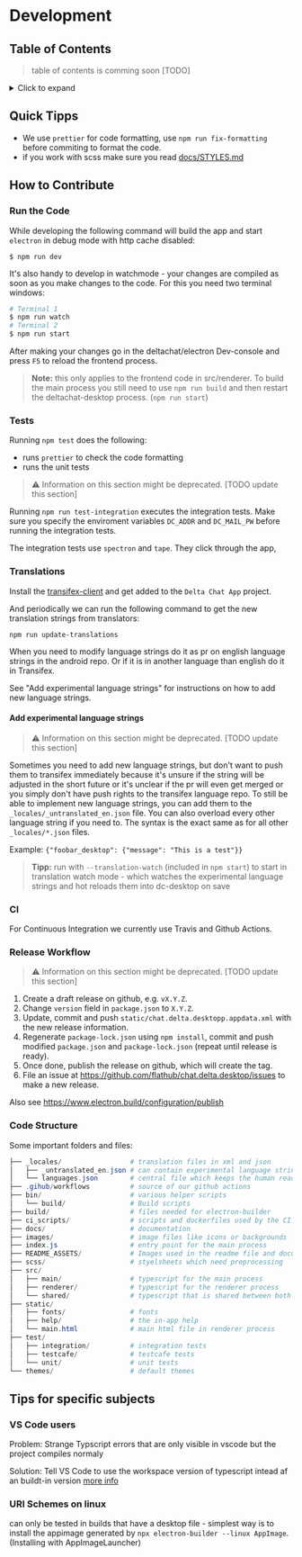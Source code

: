 # Development

## Table of Contents

> table of contents is comming soon [TODO]

<details><summary>Click to expand</summary>

- [Quick Tipps](#quick-tipps)
- [How to Contribute](#how-to-contribute)
  - [Run the Code](#run-the-code)
  - [TODO](#)
- [Tips for specific subjects](#specific-tipps)
  - [VS Code users](#vscode)
  - [URI Schemes on linux](#linux-uri-schemes)

</details>

## Quick Tipps <!-- TODO find a better name for this section --> <a id="quick-tipps" ></a>

- We use `prettier` for code formatting,
  use `npm run fix-formatting` before commiting to format the code.
- if you work with scss make sure you read [docs/STYLES.md](./STYLES.md)

## How to Contribute <a id="how-to-contribute" ></a>

### Run the Code <a id="run-the-code" ></a>

While developing the following command will build the app and start `electron` in debug mode with http cache disabled:

```
$ npm run dev
```

It's also handy to develop in watchmode - your changes are compiled as soon as you make changes to the code. For this you need two terminal windows:

```sh
# Terminal 1
$ npm run watch
# Terminal 2
$ npm run start
```

After making your changes go in the deltachat/electron Dev-console and press `F5` to reload the frontend process.

> **Note:** this only applies to the frontend code in src/renderer. To build the main process you still need to use `npm run build` and then restart the deltachat-desktop process. (`npm run start`)

### Tests

Running `npm test` does the following:

- runs `prettier` to check the code formatting
- runs the unit tests

> ⚠ Information on this section might be deprecated. [TODO update this section]

Running `npm run test-integration` executes the integration tests.
Make sure you specify the enviroment variables `DC_ADDR` and `DC_MAIL_PW` before running the integration tests.

The integration tests use `spectron` and `tape`. They click through the app,

### Translations

Install the [transifex-client](https://docs.transifex.com/client) and get added to the `Delta Chat App` project.

And periodically we can run the following command to get the new translation strings from translators:

```
npm run update-translations
```

When you need to modify language strings do it as pr on english language strings in the android repo. Or if it is in another language than english do it in Transifex.

See "Add experimental language strings" for instructions on how to add new language strings.

#### Add experimental language strings

> ⚠ Information on this section might be deprecated. [TODO update this section]

Sometimes you need to add new language strings, but don't want to push them to
transifex immediately because it's unsure if the string will be adjusted in the
short future or it's unclear if the pr will even get merged or you simply don't
have push rights to the transifex language repo. To still be able to implement
new language strings, you can add them to the `_locales/_untranslated_en.json`
file. You can also overload every other language string if you need to.
The syntax is the exact same as for all other `_locales/*.json` files.

Example:
`{"foobar_desktop": {"message": "This is a test"}}`

> **Tipp:** run with `--translation-watch` (included in `npm start`) to start in translation
> watch mode - which watches the experimental language strings and hot reloads them into dc-desktop on save

### CI

For Continuous Integration we currently use Travis and Github Actions.

### Release Workflow

> ⚠ Information on this section might be deprecated. [TODO update this section]

1. Create a draft release on github, e.g. `vX.Y.Z`.
2. Change `version` field in `package.json` to `X.Y.Z`.
3. Update, commit and push `static/chat.delta.desktopp.appdata.xml`
   with the new release information.
4. Regenerate `package-lock.json` using `npm install`, commit and push
   modified `package.json` and `package-lock.json` (repeat until
   release is ready).
5. Once done, publish the release on github, which will create the
   tag.
6. File an issue at
   <https://github.com/flathub/chat.delta.desktop/issues> to make a new
   release.

Also see <https://www.electron.build/configuration/publish>

### Code Structure

Some important folders and files:

```powershell
├── _locales/                 # translation files in xml and json
│   ├── _untranslated_en.json # can contain experimental language strings
│   └── languages.json        # central file which keeps the human readable language
├── .gihub/workflows          # source of our github actions
├── bin/                      # various helper scripts
│   └── build/                # Build scripts
├── build/                    # files needed for electron-builder
├── ci_scripts/               # scripts and dockerfiles used by the CI
├── docs/                     # documentation
├── images/                   # image files like icons or backgrounds
├── index.js                  # entry point for the main process
├── README_ASSETS/            # Images used in the readme file and documentation
├── scss/                     # styelsheets which need preprocessing
├── src/
│   ├── main/                 # typescript for the main process
│   ├── renderer/             # typescript for the renderer process
│   └── shared/               # typescript that is shared between both processes
├── static/
│   ├── fonts/                # fonts
│   ├── help/                 # the in-app help
│   └── main.html             # main html file in renderer process
├── test/
│   ├── integration/          # integration tests
│   ├── testcafe/             # testcafe tests
│   └── unit/                 # unit tests
└── themes/                   # default themes
```

<a id="specific-tipps" ></a>

## Tips for specific subjects

### VS Code users <a id="vscode" ></a>

Problem: Strange Typscript errors that are only visible in vscode but the project compiles normaly

Solution: Tell VS Code to use the workspace version of typescript intead af an buildt-in version [more info](https://code.visualstudio.com/docs/typescript/typescript-compiling#_why-do-i-get-different-errors-and-warnings-with-vs-code-than-when-i-compile-my-typescript-project)

### URI Schemes on linux <a id="linux-uri-schemes" ></a>

can only be tested in builds that have a desktop file - simplest way is to install the appimage generated by `npx electron-builder --linux AppImage`. (Installing with AppImageLauncher)
